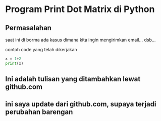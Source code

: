 # **Program Print Dot Matrix di Python**

## Permasalahan

saat ini di borma ada kasus dimana kita ingin mengirimkan email... dsb...

contoh code yang telah dikerjakan

```python
x = 1+2
print(x)
```

## Ini adalah tulisan yang ditambahkan lewat github.com

## ini saya update dari github.com, supaya terjadi perubahan barengan
